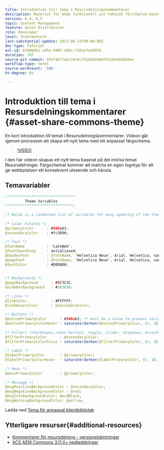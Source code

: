 ```yaml
---
title: Introduktion till tema i Resursdelningskommentarer
description: Material för både funktionell och teknisk förståelse Assets Share Commons
version: 6.4, 6.5
topic: Content Management
feature: Asset Distribution
role: Developer
level: Intermediate
last-substantial-update: 2022-06-22T00:00:00Z
doc-type: Tutorial
exl-id: b7d0b6b1-145a-4987-a9dc-7263efa4d9fb
duration: 747
source-git-commit: 9fef4b77a2c70c8cf525d42686f4120e481945ee
workflow-type: tm+mt
source-wordcount: '106'
ht-degree: 0%

---
```


# Introduktion till tema i Resursdelningskommentarer {#asset-share-commons-theme}

En kort introduktion till temat i Resursdelningskommentarer. Videon går igenom processen att skapa ett nytt tema med ett anpassat färgschema.

>[!VIDEO](https://video.tv.adobe.com/v/20572?quality=12&learn=on)

I den här videon skapas ett nytt tema baserat på det mörka temat Resursdelningar. Färgschemat kommer att matcha en egen logotyp för att ge webbplatsen ett konsekvent utseende och känsla.

## Temavariabler

```java
/*******************************
         Theme Variables
*******************************/
 
/* Below is a condensed list of variables for easy updating of the theme */
 
/* Color Palette */
@primaryColor      : #560a63;
@secondaryColor    : #fc3096;
 
/* Text */
@fontName          : 'LatoWeb';
@fontSmoothing     : antialiased;
@headerFont        : @fontName, 'Helvetica Neue', Arial, Helvetica, sans-serif;
@pageFont          : @fontName, 'Helvetica Neue', Arial, Helvetica, sans-serif;
@textColor         : #D0D0D0;
 
 
/* Backgrounds */
@pageBackground      : #3C3C3C;
@sideBarBackground   : #363636;
 
/* Links */
@linkColor           : #FFFFFF;
@linkHoverColor      : @secondaryColor;
 
/* Buttons */
@buttonPrimaryColor      : #560a63; /* must be a value to prevent variable recursion*/
@buttonPrimaryColorHover : saturate(darken(@buttonPrimaryColor, 5), 10, relative);
 
/* Filters (Checkboxes,radio buttons, toggle, slider, dropdown, accordion colors)*/
@filterPrimaryColor      : @secondaryColor;
@filterPrimaryColorFocus : saturate(darken(@filterPrimaryColor, 5), 10, relative);
 
/* Label */
@labelPrimaryColor       : @primaryColor;
@labelPrimaryColorHover  : saturate(darken(@labelPrimaryColor, 5), 10, relative);
 
/* Menu */
@menuPrimaryColor        : @primaryColor;
 
/* Message */
@msgPositiveBackgroundColor : @secondaryColor;
@msgNegativeBackgroundColor : @red;
@msgInfoBackgroundColor: @midBlack;
@msgWarningBackgroundColor: @yellow;
```

Ladda ned [Tema för anpassat klientbibliotek](assets/asc-theme-demo.zip)

## Ytterligare resurser{#additional-resources}

* [Kommentarer för resursdelning - versionshämtningar](https://github.com/Adobe-Marketing-Cloud/asset-share-commons/releases)
* [ACS AEM Commons 3.11.0+ nedladdningar](https://github.com/Adobe-Consulting-Services/acs-aem-commons/releases)
